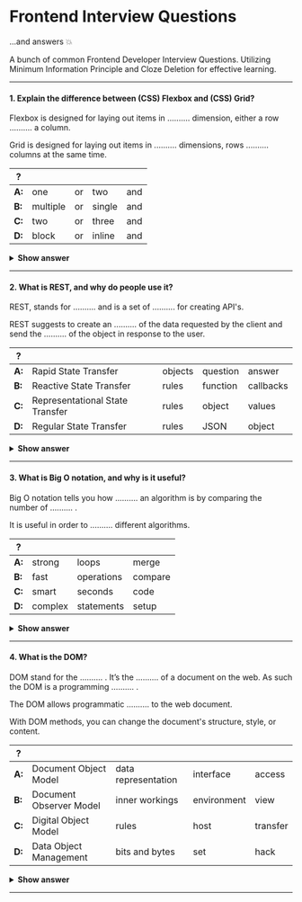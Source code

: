 # Frontend Interview Questions

...and answers :boom:

A bunch of common Frontend Developer Interview Questions. Utilizing Minimum Information Principle and Cloze Deletion for effective learning. 

---

#### 1. Explain the difference between (CSS) Flexbox and (CSS) Grid?

Flexbox is designed for laying out items in .......... dimension, either a row .......... a column. 

Grid is designed for laying out items in .......... dimensions, rows .......... columns at the same time.

| ?             |               |               |               |               |
| ------------- | ------------- | ------------- | ------------- | ------------- |
| **A:**        | one           | or            | two           | and           |
| **B:**        | multiple      | or            | single        | and           |
| **C:**        | two           | or            | three         | and           |
| **D:**        | block         | or            | inline        | and           |

<details><summary><b>Show answer</b></summary>
<p>

#### Answer: A

</p>
</details>

---

#### 2. What is REST, and why do people use it?

REST, stands for .......... and is a set of .......... for creating API's.

REST suggests to create an .......... of the data requested by the client and send the .......... of the object in response to the user.

| ?             |                                |              |               |               |
| ------------- | ------------------------------ | ------------ | ------------- | ------------- |
| **A:**        | Rapid State Transfer           | objects      | question      | answer        |
| **B:**        | Reactive State Transfer        | rules        | function      | callbacks     |
| **C:**        | Representational State Transfer| rules        | object        | values        |
| **D:**        | Regular State Transfer         | rules        | JSON          | object        |

<details><summary><b>Show answer</b></summary>
<p>

#### Answer: C

</p>
</details>

---

#### 3. What is Big O notation, and why is it useful?

Big O notation tells you how .......... an algorithm is by comparing the number of .......... . 

It is useful in order to .......... different algorithms.

| ?             |               |               |              |
| ------------- | ------------- | ------------- | ------------ |
| **A:**        | strong        | loops         | merge        | 
| **B:**        | fast          | operations    | compare      |
| **C:**        | smart         | seconds       | code         |
| **D:**        | complex       | statements    | setup        |

<details><summary><b>Show answer</b></summary>
<p>

#### Answer: B

For example, suppose you have a list of size n. Simple search needs to check each element, so it will take n operations. This means it grows linear e.g. at constant speed. 10 items takes 10 operations, 20 items take 20 operations and so on. In Big O notation we write this O(n).

You use this to compare to other algorithms like this:

* O(log n), also known as log time. Grows slow, is fast. Example: Binary search.
* O(n), also known as linear time. Our example above, called: Simple search.
* O(2^N), also known as quadratic time. Grows fast, is slowest. 

Judging from the above, Binary search would be the more perfomant option in our case.

</p>
</details>

___

#### 4. What is the DOM?

DOM stand for the .......... . It’s the .......... of a document on the web. As such the DOM is a programming .......... . 

The DOM allows programmatic .......... to the web document. 

With DOM methods, you can change the document's structure, style, or content.

| ?             |                               |                     |               |               |
| ------------- | ----------------------------- | ------------------- | ------------- | ------------- |
| **A:**        | Document Object Model         | data representation | interface     | access        |
| **B:**        | Document Observer Model       | inner workings      | environment   | view          |
| **C:**        | Digital Object Model          | rules               | host          | transfer      |
| **D:**        | Data Object Management        | bits and bytes      | set           | hack          |


<details><summary><b>Show answer</b></summary>
<p>

#### Answer: A

</p>
</details>

---

